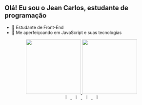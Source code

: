 ## Olá! Eu sou o Jean Carlos, estudante de programação 


- 🔭 Estudante de Front-End 
- 🌱 Me aperfeiçoando em JavaScript e suas tecnologias 

<div align="center">
  <a href="https://github.com/Jeannx">
  <img height="180em" src="https://github-readme-stats.vercel.app/api?username=Jeannx&show_icons=true&theme=dark&include_all_commits=true&count_private=true"/>
  <img height="180em" src="https://github-readme-stats.vercel.app/api/top-langs/?username=Jeannx&layout=compact&langs_count=7&theme=dark"/>
</div>
  <div align="center">
<img height="6%" width="6%" src="https://cdn.jsdelivr.net/gh/devicons/devicon/icons/html5/html5-original.svg" />
<img height="6%" width="6%" src="https://cdn.jsdelivr.net/gh/devicons/devicon/icons/css3/css3-original.svg" />
<img height="6%" width="6%" src="https://cdn.jsdelivr.net/gh/devicons/devicon/icons/javascript/javascript-original.svg" />
<img height="6%" width="6%" src="https://cdn.jsdelivr.net/gh/devicons/devicon/icons/gimp/gimp-original.svg" />
 </div>
  
